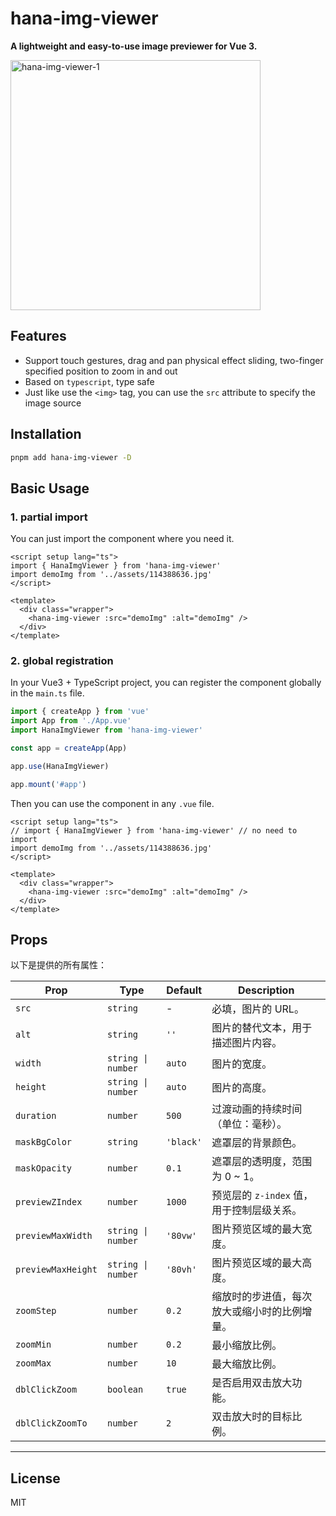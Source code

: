 # hana-img-viewer

**A lightweight and easy-to-use image previewer for Vue 3.**

<img src="https://moe.greyflowers.pics/fa1e1de3b21e1827c9ad15a1faaf9ce7_hana-img-viewer-1.gif" alt="hana-img-viewer-1" style="height: 400px" />

## Features

- Support touch gestures, drag and pan physical effect sliding, two-finger specified position to zoom in and out
- Based on `typescript`, type safe
- Just like use the `<img>` tag, you can use the `src` attribute to specify the image source

## Installation

```bash
pnpm add hana-img-viewer -D
```

## Basic Usage

### 1. partial import

You can just import the component where you need it.

```vue
<script setup lang="ts">
import { HanaImgViewer } from 'hana-img-viewer'
import demoImg from '../assets/114388636.jpg'
</script>

<template>
  <div class="wrapper">
    <hana-img-viewer :src="demoImg" :alt="demoImg" />
  </div>
</template>
```

### 2. global registration

In your Vue3 + TypeScript project, you can register the component globally in the `main.ts` file.

```ts [main.ts]
import { createApp } from 'vue'
import App from './App.vue'
import HanaImgViewer from 'hana-img-viewer'

const app = createApp(App)

app.use(HanaImgViewer)

app.mount('#app')
```

Then you can use the component in any `.vue` file.

```vue
<script setup lang="ts">
// import { HanaImgViewer } from 'hana-img-viewer' // no need to import
import demoImg from '../assets/114388636.jpg'
</script>

<template>
  <div class="wrapper">
    <hana-img-viewer :src="demoImg" :alt="demoImg" />
  </div>
</template>
```

## Props

以下是提供的所有属性：

| **Prop**           | **Type**           | **Default** | **Description**                              |
| ------------------ | ------------------ | ----------- | -------------------------------------------- |
| `src`              | `string`           | -           | 必填，图片的 URL。                           |
| `alt`              | `string`           | `''`        | 图片的替代文本，用于描述图片内容。           |
| `width`            | `string \| number` | `auto`      | 图片的宽度。                                 |
| `height`           | `string \| number` | `auto`      | 图片的高度。                                 |
| `duration`         | `number`           | `500`       | 过渡动画的持续时间（单位：毫秒）。           |
| `maskBgColor`      | `string`           | `'black'`   | 遮罩层的背景颜色。                           |
| `maskOpacity`      | `number`           | `0.1`       | 遮罩层的透明度，范围为 0 ~ 1。               |
| `previewZIndex`    | `number`           | `1000`      | 预览层的 `z-index` 值，用于控制层级关系。    |
| `previewMaxWidth`  | `string \| number` | `'80vw'`    | 图片预览区域的最大宽度。                     |
| `previewMaxHeight` | `string \| number` | `'80vh'`    | 图片预览区域的最大高度。                     |
| `zoomStep`         | `number`           | `0.2`       | 缩放时的步进值，每次放大或缩小时的比例增量。 |
| `zoomMin`          | `number`           | `0.2`       | 最小缩放比例。                               |
| `zoomMax`          | `number`           | `10`        | 最大缩放比例。                               |
| `dblClickZoom`     | `boolean`          | `true`      | 是否启用双击放大功能。                       |
| `dblClickZoomTo`   | `number`           | `2`         | 双击放大时的目标比例。                       |

---

## License

MIT
